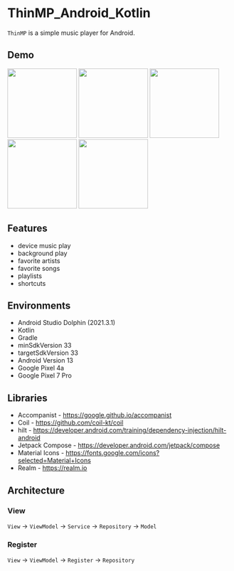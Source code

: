 # ThinMP_Android_Kotlin

`ThinMP` is a simple music player for Android.

## Demo
<img src="https://user-images.githubusercontent.com/42083313/213919933-62a69341-1325-4feb-892a-c2fc711f0c70.png" width="156"> <img src="https://user-images.githubusercontent.com/42083313/213877960-a8da6a71-87f6-4837-ad33-0f6a4890e116.png" width="156"> <img src="https://user-images.githubusercontent.com/42083313/213878056-d4ddf2f2-ef7d-4b44-a1ce-1cea579d50be.png" width="156"> <img src="https://user-images.githubusercontent.com/42083313/213878010-3542e7d0-2558-4bf1-b90c-edf9ec624a76.png" width="156"> <img src="https://user-images.githubusercontent.com/42083313/213877997-5a06463f-4253-4b12-8cc7-e2b5e5863144.png" width="156">

## Features

* device music play
* background play
* favorite artists
* favorite songs
* playlists
* shortcuts

## Environments

* Android Studio Dolphin (2021.3.1)
* Kotlin
* Gradle
* minSdkVersion 33
* targetSdkVersion 33
* Android Version 13
* Google Pixel 4a
* Google Pixel 7 Pro

## Libraries

* Accompanist - https://google.github.io/accompanist
* Coil - https://github.com/coil-kt/coil
* hilt - https://developer.android.com/training/dependency-injection/hilt-android
* Jetpack Compose - https://developer.android.com/jetpack/compose
* Material Icons - https://fonts.google.com/icons?selected=Material+Icons
* Realm - https://realm.io

## Architecture

### View

`View` → `ViewModel` → `Service` → `Repository` → `Model`

### Register

`View` → `ViewModel` → `Register` → `Repository`
